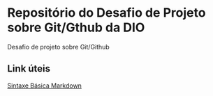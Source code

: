 # Repositório do Desafio de Projeto sobre Git/Gthub da DIO
Desafio de projeto sobre Git/Github

## Link úteis
[Sintaxe Básica Markdown](https://markdown.net.br/sintaxe-basica/)
